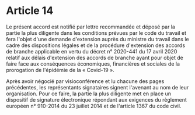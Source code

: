 # Article 14

Le présent accord est notifié par lettre recommandée et déposé par la partie la plus diligente dans les conditions prévues par le code du travail et fera l'objet d'une demande d'extension auprès du ministre du travail dans le cadre des dispositions légales et de la procédure d'extension des accords de branche applicable en vertu du décret n° 2020-441 du 17 avril 2020 relatif aux délais d'extension des accords de branche ayant pour objet de faire face aux conséquences économiques, financières et sociales de la prorogation de l'épidémie de la « Covid-19 ».

Après avoir négocié par visioconférence et lu chacune des pages précédentes, les représentants signataires signent l'avenant au nom de leur organisation. Pour ce faire, la partie la plus diligente met en place un dispositif de signature électronique répondant aux exigences du règlement européen n° 910-2014 du 23 juillet 2014 et de l'article 1367 du code civil.

